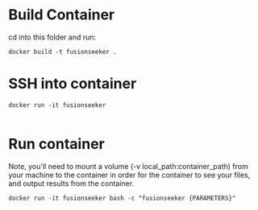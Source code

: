 # Build Container

cd into this folder and run:
```
docker build -t fusionseeker .
```

# SSH into container
```
docker run -it fusionseeker


```
# Run container
Note, you'll need to mount a volume (-v local_path:container_path) from your machine to the container in order for the container to see your files, and output results from the container.
```
docker run -it fusionseeker bash -c "fusionseeker {PARAMETERS}"
```
